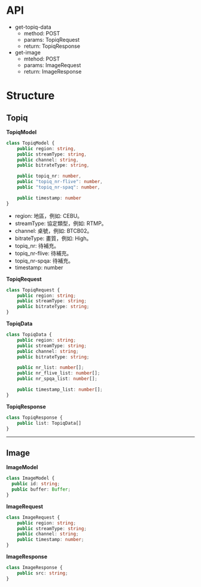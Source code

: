 # API
- get-topiq-data
  - method: POST
  - params: TopiqRequest
  - return: TopiqResponse
- get-image
  - mtehod: POST
  - params: ImageRequest
  - return: ImageResponse


# Structure

## Topiq 
<b>TopiqModel</b>
```ts
class TopiqModel {
    public region: string,
    public streamType: string,
    public channel: string,
    public bitrateType: string,

    public topiq_nr: number,
    public "topiq_nr-flive": number,
    public "topiq_nr-spaq": number,

    public timestamp: number
}
```
- region: 地區，例如: CEBU。
- streamType: 協定類型，例如: RTMP。
- channel: 桌號，例如: BTCB02。
- bitrateType: 畫質，例如: High。
- topiq_nr: 待補充。
- topiq_nr-flive: 待補充。
- topiq_nr-spqa: 待補充。
- timestamp: number


<b>TopiqRequest</b>
```ts
class TopiqRequest {
	public region: string;
	public streamType: string;
	public bitrateType: string;
}
```
<b>TopiqData</b>
```ts
class TopiqData {
	public region: string;
	public streamType: string;
	public channel: string;
	public bitrateType: string;

	public nr_list: number[];
	public nr_flive_list: number[];
	public nr_spqa_list: number[];

	public timestamp_list: number[];
}
```
<b>TopiqResponse</b>
```ts
class TopiqResponse {
	public list: TopiqData[]
}
```
---
## Image
<b>ImageModel</b>
```ts
class ImageModel {
  public id: string;
  public buffer: Buffer;
}
```

<b>ImageRequest</b>
```ts
class ImageRequest {
	public region: string;
	public streamType: string;
	public channel: string;
	public timestamp: number;
}
```

<b>ImageResponse</b>

```ts
class ImageResponse {
	public src: string;
}
```


